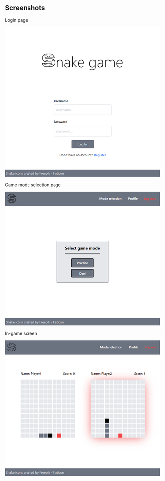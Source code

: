 ## Screenshots

Login page
<p align=center>
  <img src="./screenshots/login.png">
</p>

Game mode selection page
<p align=center>
  <img src="./screenshots/game_mode_selection.png">
</p>

In-game screen
<p align=center>
  <img src="./screenshots/ingame.png">
</p>
